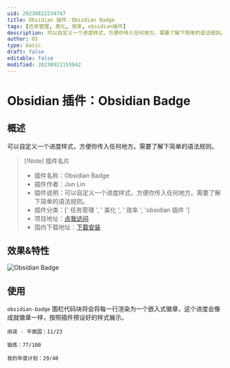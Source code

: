 ```yaml
---
uid: 20230822234747
title: Obsidian 插件：Obsidian Badge
tags: [任务管理, 美化, 效率, obsidian插件]
description: 可以自定义一个进度样式，方便你传入任何地方。需要了解下简单的语法规则。
author: OS
type: basic
draft: false
editable: false
modified: 20230921155942
---
```


# Obsidian 插件：Obsidian Badge

## 概述

可以自定义一个进度样式，方便你传入任何地方。需要了解下简单的语法规则。

> [!Note] 插件名片
> - 插件名称：Obsidian Badge
> - 插件作者：Jun Lin
> - 插件说明：可以自定义一个进度样式，方便你传入任何地方。需要了解下简单的语法规则。
> - 插件分类：[' 任务管理 ', ' 美化 ', ' 效率 ', 'obsidian 插件 ']
> - 项目地址：[点我访问](https://github.com/linjunpop/obsidian-badge)
> - 国内下载地址：[下载安装](https://pkmer.cn/products/plugin/pluginMarket/?obsidian-badge)

## 效果&特性

![Obsidian Badge](https://cdn.pkmer.cn/covers/obsidian-badge.PNG!pkmer)

## 使用

`obsidian-badge` 围栏代码块将会将每一行渲染为一个嵌入式徽章，这个进度会像成就徽章一样，按照插件预设好的样式展示。

```obsidian-badge
阅读 - 平面国：11/23

锻炼：77/100
```

```obsidian-badge
我的年度计划：29/40
```